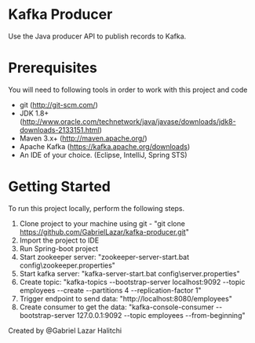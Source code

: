 # Kafka Producer

Use the Java producer API to publish records to Kafka.

# Prerequisites
You will need to following tools in order to work with this project and code

* git (http://git-scm.com/)
* JDK 1.8+ (http://www.oracle.com/technetwork/java/javase/downloads/jdk8-downloads-2133151.html)
* Maven 3.x+ (http://maven.apache.org/)
* Apache Kafka (https://kafka.apache.org/downloads)
* An IDE of your choice. (Eclipse, IntelliJ, Spring STS)

# Getting Started
To run this project locally, perform the following steps.
1. Clone project to your machine using git - "git clone https://github.com/GabrielLazar/kafka-producer.git" 
2. Import the project to IDE
3. Run Spring-boot project
4. Start zookeeper server: 
        "zookeeper-server-start.bat config\zookeeper.properties"
5. Start kafka server:
        "kafka-server-start.bat config\server.properties"
6. Create topic:
        "kafka-topics --bootstrap-server localhost:9092 --topic employees --create --partitions 4 --replication-factor 1"
7. Trigger endpoint to send data:
        "http://localhost:8080/employees"
8. Create consumer to get the data:
        "kafka-console-consumer --bootstrap-server 127.0.0.1:9092 --topic employees --from-beginning"

Created by @Gabriel Lazar Halitchi
